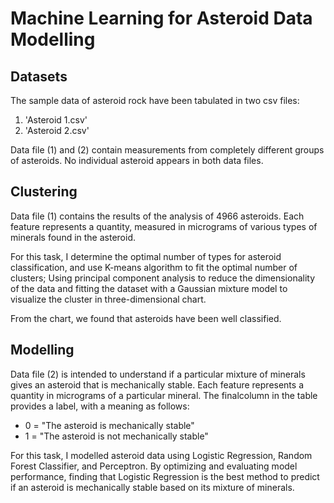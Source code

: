 # Machine Learning for Asteroid Data Modelling

## Datasets

The sample data of asteroid rock have been tabulated in two csv files:
1. 'Asteroid 1.csv'
2. 'Asteroid 2.csv'

Data file (1) and (2) contain measurements from completely different groups of asteroids. No individual asteroid appears in both data files.

## Clustering

Data file (1) contains the results of the analysis of 4966 asteroids. Each feature represents a quantity, measured in micrograms of various types of minerals found in the asteroid.

For this task, I determine the optimal number of types for asteroid classification, and use K-means algorithm to fit the optimal number of clusters; Using principal component analysis to reduce the dimensionality of the data and fitting the dataset with a Gaussian mixture model to visualize the cluster in three-dimensional chart.

From the chart, we  found that asteroids have been well classified.

## Modelling

Data file (2) is intended to understand if a particular mixture of minerals gives an asteroid that is mechanically stable. Each feature represents a quantity in micrograms of a particular mineral. The finalcolumn in the table provides a label, with a meaning as follows:
- 0 = "The asteroid is mechanically stable"
- 1 = "The asteroid is not mechanically stable"

For this task, I modelled asteroid data using Logistic Regression, Random Forest Classifier, and Perceptron. By optimizing and evaluating model performance, finding that Logistic Regression is the best method to predict if an asteroid is mechanically stable based on its mixture of minerals.
